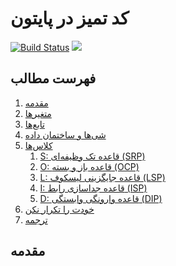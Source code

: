 # کد تمیز در پایتون

[![Build Status](https://travis-ci.com/zedr/clean-code-python.svg?branch=master)](https://travis-ci.com/zedr/clean-code-python)
[![](https://img.shields.io/badge/python-3.8+-blue.svg)](https://www.python.org/download/releases/3.8.3/)

## فهرست مطالب
1. [مقدمه](##مقدمه)
2. [متغیرها](##)
3. [تابع‌ها](##)
4. [شی‌ها و ساختمان داده](##)
5. [کلاس‌ها](##)
    1. [S: قاعده تک وظیفه‌ای (SRP)](##)
    2. [O: قاعده باز و بسته (OCP)](##)
    3. [L: قاعده جایگزینی لیسکوف (LSP)](##)
    4. [I: قاعده جداسازی رابط (ISP)](##)
    5. [D: قاعده وارونگی وابستگی (DIP)](##)
6. [خودت را تکرار نکن](##)
7. [ترجمه](##)

## مقدمه

